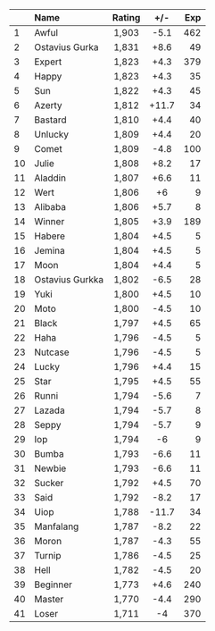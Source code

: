 | |Name|Rating|+/-|Exp|
|-|:---|:----:|:-:|--:|
|1|Awful|1,903|-5.1|462|
|2|Ostavius Gurka|1,831|+8.6|49|
|3|Expert|1,823|+4.3|379|
|4|Happy|1,823|+4.3|35|
|5|Sun|1,822|+4.3|45|
|6|Azerty|1,812|+11.7|34|
|7|Bastard|1,810|+4.4|40|
|8|Unlucky|1,809|+4.4|20|
|9|Comet|1,809|-4.8|100|
|10|Julie|1,808|+8.2|17|
|11|Aladdin|1,807|+6.6|11|
|12|Wert|1,806|+6|9|
|13|Alibaba|1,806|+5.7|8|
|14|Winner|1,805|+3.9|189|
|15|Habere|1,804|+4.5|5|
|16|Jemina|1,804|+4.5|5|
|17|Moon|1,804|+4.4|5|
|18|Ostavius Gurkka|1,802|-6.5|28|
|19|Yuki|1,800|+4.5|10|
|20|Moto|1,800|-4.5|10|
|21|Black|1,797|+4.5|65|
|22|Haha|1,796|-4.5|5|
|23|Nutcase|1,796|-4.5|5|
|24|Lucky|1,796|+4.4|15|
|25|Star|1,795|+4.5|55|
|26|Runni|1,794|-5.6|7|
|27|Lazada|1,794|-5.7|8|
|28|Seppy|1,794|-5.7|9|
|29|Iop|1,794|-6|9|
|30|Bumba|1,793|-6.6|11|
|31|Newbie|1,793|-6.6|11|
|32|Sucker|1,792|+4.5|70|
|33|Said|1,792|-8.2|17|
|34|Uiop|1,788|-11.7|34|
|35|Manfalang|1,787|-8.2|22|
|36|Moron|1,787|-4.3|55|
|37|Turnip|1,786|-4.5|25|
|38|Hell|1,782|-4.5|20|
|39|Beginner|1,773|+4.6|240|
|40|Master|1,770|-4.4|290|
|41|Loser|1,711|-4|370|
